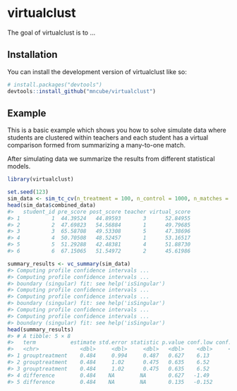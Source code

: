 
<!-- README.md is generated from README.Rmd. Please edit that file -->

# virtualclust

<!-- badges: start -->
<!-- badges: end -->

The goal of virtualclust is to …

## Installation

You can install the development version of virtualclust like so:

``` r
# install.packages("devtools")
devtools::install_github("mncube/virtualclust")
```

## Example

This is a basic example which shows you how to solve simulate data where
students are clustered within teachers and each student has a virtual
comparison formed from summarizing a many-to-one match.

After simulating data we summarize the results from different
statistical models.

``` r
library(virtualclust)

set.seed(123)
sim_data <- sim_tc_cv(n_treatment = 100, n_control = 1000, n_matches = 10)
head(sim_data$combined_data)
#>   student_id pre_score post_score teacher virtual_score
#> 1          1  44.39524   44.89593       3      52.84955
#> 2          2  47.69823   54.56884       1      49.79685
#> 3          3  65.58708   49.53308       5      47.38696
#> 4          4  50.70508   48.52457       1      53.16517
#> 5          5  51.29288   42.48381       4      51.88730
#> 6          6  67.15065   51.54972       2      45.61986

summary_results <- vc_summary(sim_data)
#> Computing profile confidence intervals ...
#> Computing profile confidence intervals ...
#> boundary (singular) fit: see help('isSingular')
#> Computing profile confidence intervals ...
#> Computing profile confidence intervals ...
#> boundary (singular) fit: see help('isSingular')
#> Computing profile confidence intervals ...
#> Computing profile confidence intervals ...
#> boundary (singular) fit: see help('isSingular')
head(summary_results)
#> # A tibble: 5 × 8
#>   term           estimate std.error statistic p.value conf.low conf.high model  
#>   <chr>             <dbl>     <dbl>     <dbl>   <dbl>    <dbl>     <dbl> <chr>  
#> 1 grouptreatment    0.484     0.994     0.487   0.627    6.13       7.91 Mixed …
#> 2 grouptreatment    0.484     1.02      0.475   0.635    6.52       7.93 Mixed …
#> 3 grouptreatment    0.484     1.02      0.475   0.635    6.52       7.93 Mixed …
#> 4 difference        0.484    NA        NA       0.627   -1.49       2.46 Paired…
#> 5 difference        0.484    NA        NA       0.135   -0.152      1.12 Two-St…
```
